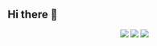 ## Hi there 👋

<div id="stat" align="center">
  <img src="http://github-profile-summary-cards.vercel.app/api/cards/profile-details?
      username=ChristielBel&theme=gotham" />
  <img src="http://github-profile-summary-cards.vercel.app/api/cards/repos-per-language?
    username=ChristielBel&theme=gotham" />
  <img src="http://github-profile-summary-cards.vercel.app/api/cards/most-commit-language?
    username=ChristielBel&theme=gotham" />
</div>

<!--
**ChristielBel/ChristielBel** is a ✨ _special_ ✨ repository because its `README.md` (this file) appears on your GitHub profile.

Here are some ideas to get you started:

- 🔭 I’m currently working on ...
- 🌱 I’m currently learning ...
- 👯 I’m looking to collaborate on ...
- 🤔 I’m looking for help with ...
- 💬 Ask me about ...
- 📫 How to reach me: ...
- 😄 Pronouns: ...
- ⚡ Fun fact: ...
-->
